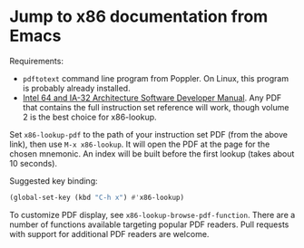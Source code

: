 # Jump to x86 documentation from Emacs

Requirements:

* `pdftotext` command line program from Poppler. On Linux, this
  program is probably already installed.
* [Intel 64 and IA-32 Architecture Software Developer Manual][pdf].
  Any PDF that contains the full instruction set reference will work,
  though volume 2 is the best choice for x86-lookup.

Set `x86-lookup-pdf` to the path of your instruction set PDF (from the
above link), then use `M-x x86-lookup`. It will open the PDF at the
page for the chosen mnemonic. An index will be built before the first
lookup (takes about 10 seconds).

Suggested key binding:

~~~el
(global-set-key (kbd "C-h x") #'x86-lookup)
~~~

To customize PDF display, see `x86-lookup-browse-pdf-function`. There
are a number of functions available targeting popular PDF readers.
Pull requests with support for additional PDF readers are welcome.


[pdf]: http://www.intel.com/content/www/us/en/processors/architectures-software-developer-manuals.html
